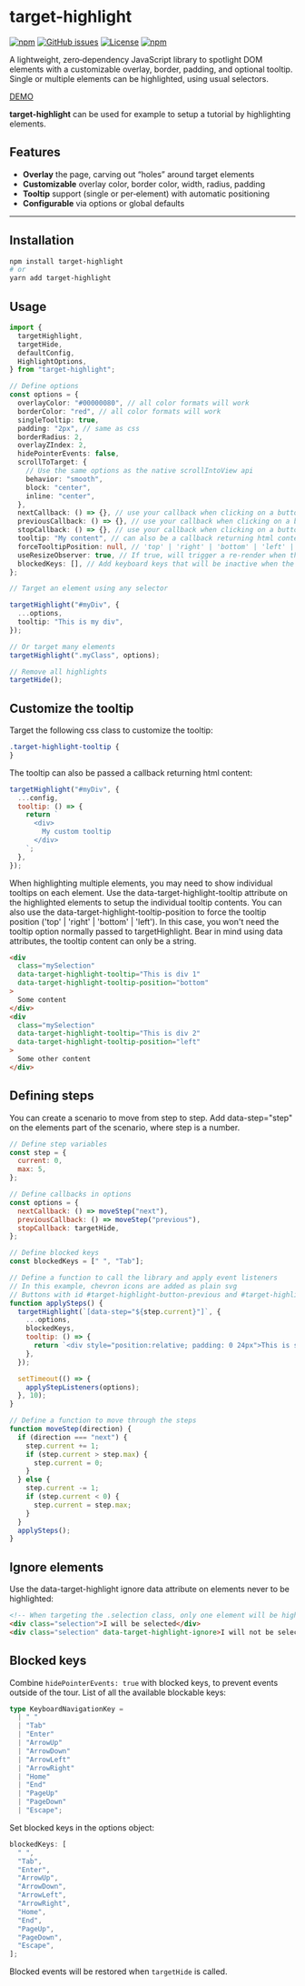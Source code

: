 # target-highlight

[![npm](https://img.shields.io/npm/v/target-highlight)](https://github.com/graphieros/target-highlight)
[![GitHub issues](https://img.shields.io/github/issues/graphieros/target-highlight)](https://github.com/graphieros/target-highlight/issues)
[![License](https://img.shields.io/badge/license-MIT-green)](https://github.com/graphieros/target-highlight?tab=MIT-1-ov-file#readme)
[![npm](https://img.shields.io/npm/dt/target-highlight)](https://github.com/graphieros/target-highlight)

A lightweight, zero‑dependency JavaScript library to spotlight DOM elements with a customizable overlay, border, padding, and optional tooltip. Single or multiple elements can be highlighted, using usual selectors.

[DEMO](https://target-highlight.graphieros.com)

**target-highlight** can be used for example to setup a tutorial by highlighting elements.

## Features

- **Overlay** the page, carving out “holes” around target elements
- **Customizable** overlay color, border color, width, radius, padding
- **Tooltip** support (single or per‑element) with automatic positioning
- **Configurable** via options or global defaults

---

## Installation

```bash
npm install target-highlight
# or
yarn add target-highlight
```

## Usage

```ts
import {
  targetHighlight,
  targetHide,
  defaultConfig,
  HighlightOptions,
} from "target-highlight";

// Define options
const options = {
  overlayColor: "#00000080", // all color formats will work
  borderColor: "red", // all color formats will work
  singleTooltip: true,
  padding: "2px", // same as css
  borderRadius: 2,
  overlayZIndex: 2,
  hidePointerEvents: false,
  scrollToTarget: {
    // Use the same options as the native scrollIntoView api
    behavior: "smooth",
    block: "center",
    inline: "center",
  },
  nextCallback: () => {}, // use your callback when clicking on a button with an id of target-highlight-button-previous
  previousCallback: () => {}, // use your callback when clicking on a button with an id of target-highlight-button-previous
  stopCallback: () => {}, // use your callback when clicking on a button with an id of target-highlight-button-stop
  tooltip: "My content", // can also be a callback returning html content
  forceTooltipPosition: null, // 'top' | 'right' | 'bottom' | 'left' | null, default: null
  useResizeObserver: true, // If true, will trigger a re-render when the highlighted element resizes
  blockedKeys: [], // Add keyboard keys that will be inactive when the application is running
};

// Target an element using any selector

targetHighlight("#myDiv", {
  ...options,
  tooltip: "This is my div",
});

// Or target many elements
targetHighlight(".myClass", options);

// Remove all highlights
targetHide();
```

## Customize the tooltip

Target the following css class to customize the tooltip:

```css
.target-highlight-tooltip {
}
```

The tooltip can also be passed a callback returning html content:

```js
targetHighlight("#myDiv", {
  ...config,
  tooltip: () => {
    return `
      <div>
        My custom tooltip
      </div>
    `;
  },
});
```

When highlighting multiple elements, you may need to show individual tooltips on each element.
Use the data-target-highlight-tooltip attribute on the highlighted elements to setup the individual tooltip contents. You can also use the data-target-highlight-tooltip-position to force the tooltip position ('top' | 'right' | 'bottom' | 'left'). In this case, you won't need the tooltip option normally passed to targetHighlight. Bear in mind using data attributes, the tooltip content can only be a string.

```html
<div
  class="mySelection"
  data-target-highlight-tooltip="This is div 1"
  data-target-highlight-tooltip-position="bottom"
>
  Some content
</div>
<div
  class="mySelection"
  data-target-highlight-tooltip="This is div 2"
  data-target-highlight-tooltip-position="left"
>
  Some other content
</div>
```

## Defining steps

You can create a scenario to move from step to step.
Add data-step="step" on the elements part of the scenario, where step is a number.

```js
// Define step variables
const step = {
  current: 0,
  max: 5,
};

// Define callbacks in options
const options = {
  nextCallback: () => moveStep("next"),
  previousCallback: () => moveStep("previous"),
  stopCallback: targetHide,
};

// Define blocked keys
const blockedKeys = [" ", "Tab"];

// Define a function to call the library and apply event listeners
// In this example, chevron icons are added as plain svg
// Buttons with id #target-highlight-button-previous and #target-highlight-button-next will be recognized by the library, and events attached to them.
function applySteps() {
  targetHighlight(`[data-step="${step.current}"]`, {
    ...options,
    blockedKeys,
    tooltip: () => {
      return `<div style="position:relative; padding: 0 24px">This is step ${step.value}</div><button id="target-highlight-button-previous" style="position: absolute; top: 50%; left: 0; transform: translateY(-50%)">${chevronLeftIcon}</button><button id="target-highlight-button-next" style="position: absolute; top: 50%; right: 0; transform: translateY(-50%)">${chevronRightIcon}</button>`;
    },
  });

  setTimeout(() => {
    applyStepListeners(options);
  }, 10);
}

// Define a function to move through the steps
function moveStep(direction) {
  if (direction === "next") {
    step.current += 1;
    if (step.current > step.max) {
      step.current = 0;
    }
  } else {
    step.current -= 1;
    if (step.current < 0) {
      step.current = step.max;
    }
  }
  applySteps();
}
```

## Ignore elements

Use the data-target-highlight ignore data attribute on elements never to be highlighted:

```html
<!-- When targeting the .selection class, only one element will be highlighted -->
<div class="selection">I will be selected</div>
<div class="selection" data-target-highlight-ignore>I will not be selected</div>
```

## Blocked keys

Combine `hidePointerEvents: true` with blocked keys, to prevent events outside of the tour.
List of all the available blockable keys:

```ts
type KeyboardNavigationKey =
  | " "
  | "Tab"
  | "Enter"
  | "ArrowUp"
  | "ArrowDown"
  | "ArrowLeft"
  | "ArrowRight"
  | "Home"
  | "End"
  | "PageUp"
  | "PageDown"
  | "Escape";
```

Set blocked keys in the options object:

```js
blockedKeys: [
  " ",
  "Tab",
  "Enter",
  "ArrowUp",
  "ArrowDown",
  "ArrowLeft",
  "ArrowRight",
  "Home",
  "End",
  "PageUp",
  "PageDown",
  "Escape",
];
```

Blocked events will be restored when `targetHide` is called.
